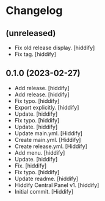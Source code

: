 Changelog
=========


(unreleased)
------------
- Fix old release display. [hiddify]
- Fix tag. [hiddify]


0.1.0 (2023-02-27)
------------------
- Add release. [hiddify]
- Add release. [hiddify]
- Fix typo. [hiddify]
- Export explicitly. [hiddify]
- Update. [hiddify]
- Fix typo. [hiddify]
- Update. [hiddify]
- Update main.yml. [Hiddify]
- Create main.yml. [Hiddify]
- Create release.yml. [Hiddify]
- Add menu. [hiddify]
- Update. [hiddify]
- Fix. [hiddify]
- Fix typo. [hiddify]
- Update readme. [hiddify]
- Hiddify Central Panel v1. [hiddify]
- Initial commit. [Hiddify]



